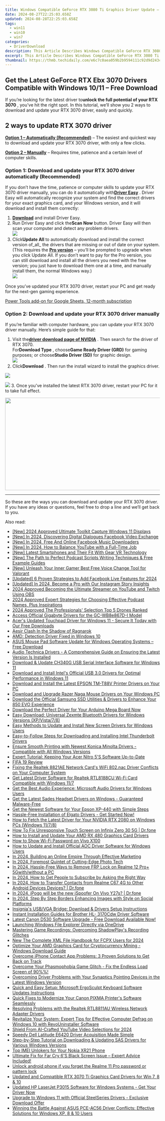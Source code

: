 ```yaml
---
title: Windows Compatible GeForce RTX 3080 Ti Graphics Driver Update – Fresh Release!
date: 2024-08-27T22:25:03.658Z
updated: 2024-08-28T22:25:03.658Z
tags:
  - win11
  - win10
  - win7
categories:
  - DriverDownload
description: This Article Describes Windows Compatible GeForce RTX 3080 Ti Graphics Driver Update – Fresh Release!
excerpt: This Article Describes Windows Compatible GeForce RTX 3080 Ti Graphics Driver Update – Fresh Release!
thumbnail: https://thmb.techidaily.com/e6c7c0aea059b2b9594111c92d9d243c60708ba7355f3daa30e8aeaa265b4225.jpg
---
```


## Get the Latest GeForce RTX Ebx 3070 Drivers Compatible with Windows 10/11 – Free Download

If you’re looking for the latest driver to**unlock the full potential of your RTX 3070** , you’ve hit the right spot. In this tutorial, we’ll show you 2 ways to download and update your RTX 3070 driver, easily and quickly.

## 2 ways to update RTX 3070 driver

**[Option 1 – Automatically (Recommended)](https://www.drivereasy.com/knowledge/rtx-3070-driver-download-update-windows-10-8-7/#option1)**  – The easiest and quickest way to download and update your RTX 3070 driver, with only a few clicks.

**[Option 2 – Manually](https://tools.techidaily.com/drivereasy/download/)**  – Requires time, patience and a certain level of computer skills.

### Option 1: Download and update your RTX 3070 driver automatically (Recommended)

 If you don’t have the time, patience or computer skills to update your RTX 3070 driver manually, you can do it automatically with[**Driver Easy**](https://tools.techidaily.com/drivereasy/download/) . Driver Easy will automatically recognize your system and find the correct drivers for your exact graphics card, and your Windows version, and it will download and install them correctly:

1. [**Download**](https://tools.techidaily.com/drivereasy/download/) and install Driver Easy.
2. Run Driver Easy and click the**Scan Now** button. Driver Easy will then scan your computer and detect any problem drivers.  
![](https://images.drivereasy.com/wp-content/uploads/2020/08/Scan-now.jpg)
3. Click**Update All** to automatically download and install the correct version of_all_ the drivers that are missing or out of date on your system.  
 (This requires the **[Pro version](https://tools.techidaily.com/drivereasy/download/)**  – you’ll be prompted to upgrade when you click Update All. If you don’t want to pay for the Pro version, you can still download and install all the drivers you need with the free version; you just have to download them one at a time, and manually install them, the normal Windows way.)  
![](https://images.drivereasy.com/wp-content/uploads/2020/11/de-pro-3070-update-all.jpg)

 Once you’ve updated your RTX 3070 driver, restart your PC and get ready for the next-gen gaming experience.

<!-- affiliate ads begin -->
<a href="https://secure.2checkout.com/order/checkout.php?PRODS=4721564&QTY=1&AFFILIATE=108875&CART=1">Power Tools add-on for Google Sheets, 12-month subscription</a>
<!-- affiliate ads end -->
### Option 2: Download and update your RTX 3070 driver manually

 If you’re familiar with computer hardware, you can update your RTX 3070 driver manually. Here’s simple guide for that:

1. Visit the[**driver download page of NVIDIA**](https://tools.techidaily.com/drivereasy/download/) . Then search for the driver of RTX 3070.  
 For**Download Type** , choose**Game Ready Driver (GRD)** for gaming purposes; or choose**Studio Driver (SD)** for graphic design.  
![](https://images.drivereasy.com/wp-content/uploads/2020/11/rtx-3070-nv-driver-dl-manually.jpg)
2. Click**Download** . Then run the install wizard to install the graphics driver.  
<!-- affiliate ads begin -->
<a href="https://shop.manycam.com/order/checkout.php?PRODS=17728032&QTY=1&AFFILIATE=108875&CART=1"><img src="https://secure.avangate.com/images/merchant/8230bea7d54bcdf99cdfe85cb07313d5/mcaffbanner920x120.png" border="0"></a>
<!-- affiliate ads end -->
![](https://images.drivereasy.com/wp-content/uploads/2020/11/rtx-3070-nv-driver-dl-manually-2.jpg)
3. Once you’ve installed the latest RTX 3070 driver, restart your PC for it to take full effect.
<!-- affiliate ads begin -->
<a href="https://aofit.pxf.io/c/5597632/1399701/16396" target="_top" id="1399701"><img src="//a.impactradius-go.com/display-ad/16396-1399701" border="0" alt="" width="960" height="300"/></a><img height="0" width="0" src="https://imp.pxf.io/i/5597632/1399701/16396" style="position:absolute;visibility:hidden;" border="0" />
<!-- affiliate ads end -->

---

 So these are the ways you can download and update your RTX 3070 driver. If you have any ideas or questions, feel free to drop a line and we’ll get back to you.

<ins class="adsbygoogle"
     style="display:block"
     data-ad-format="autorelaxed"
     data-ad-client="ca-pub-7571918770474297"
     data-ad-slot="1223367746"></ins>



<ins class="adsbygoogle"
     style="display:block"
     data-ad-client="ca-pub-7571918770474297"
     data-ad-slot="8358498916"
     data-ad-format="auto"
     data-full-width-responsive="true"></ins>

<span class="atpl-alsoreadstyle">Also read:</span>
<div><ul>
<li><a href="https://screen-recording.techidaily.com/new-2024-approved-ultimate-toolkit-capture-windows-11-displays/"><u>[New] 2024 Approved  Ultimate Toolkit  Capture Windows 11 Displays</u></a></li>
<li><a href="https://facebook-video-recording.techidaily.com/new-in-2024-discovering-digital-dialogues-facebook-video-exchange/"><u>[New] In 2024, Discovering Digital Dialogues  Facebook Video Exchange</u></a></li>
<li><a href="https://facebook-videos.techidaily.com/new-in-2024-free-and-online-facebook-music-downloaders/"><u>[New] In 2024, Free And Online Facebook Music Downloaders</u></a></li>
<li><a href="https://eaxpv-info.techidaily.com/new-in-2024-how-to-balance-youtube-with-a-full-time-job/"><u>[New] In 2024, How to Balance YouTube with a Full-Time Job</u></a></li>
<li><a href="https://extra-support.techidaily.com/new-latest-smartphones-and-their-fit-with-gear-vr-technology/"><u>[New] Latest Smartphones and Their Fit With Gear VR Technology</u></a></li>
<li><a href="https://some-guidance.techidaily.com/new-the-path-to-perfect-podcast-scripts-writing-techniques-and-free-example-guides/"><u>[New] The Path to Perfect Podcast Scripts  Writing Techniques & Free Example Guides</u></a></li>
<li><a href="https://some-approaches.techidaily.com/new-unleash-your-inner-gamer-best-free-voice-change-tool-for-valorant/"><u>[New] Unleash Your Inner Gamer  Best Free Voice Change Tool for Valorant</u></a></li>
<li><a href="https://facebook-video-recording.techidaily.com/updated-6-proven-strategies-to-add-facebook-live-features-for-2024/"><u>[Updated] 6 Proven Strategies to Add Facebook Live Features for 2024</u></a></li>
<li><a href="https://instagram-clips.techidaily.com/updated-in-2024-become-a-pro-with-our-instagram-story-insights/"><u>[Updated] In 2024, Become a Pro with Our Instagram Story Insights</u></a></li>
<li><a href="https://screen-recording.techidaily.com/2024-approved-becoming-the-ultimate-streamer-on-youtube-and-twitch-using-obs/"><u>2024 Approved  Becoming the Ultimate Streamer on YouTube and Twitch Using OBS</u></a></li>
<li><a href="https://fox-links.techidaily.com/2024-approved-expert-strategies-for-choosing-effective-podcast-names-plus-inspirations/"><u>2024 Approved  Expert Strategies for Choosing Effective Podcast Names, Plus Inspirations</u></a></li>
<li><a href="https://fox-links.techidaily.com/2024-approved-the-professionals-selection-top-5-drones-ranked/"><u>2024 Approved  The Professionals' Selection  Top 5 Drones Ranked</u></a></li>
<li><a href="https://driver-download.techidaily.com/access-official-gigabyte-drivers-for-the-gc-wb8e867d-i-model/"><u>Access Official Gigabyte Drivers for the GC-WB8e867D-I Model</u></a></li>
<li><a href="https://driver-download.techidaily.com/acers-updated-touchpad-driver-for-windows-11-secure-it-today-with-our-free-downloads/"><u>Acer's Updated Touchpad Driver for Windows 11 - Secure It Today with Our Free Downloads</u></a></li>
<li><a href="https://visual-screen-recording.techidaily.com/aesir-clash-in-the-shadow-of-ragnarok/"><u>Aesir Clash  In the Shadow of Ragnarok</u></a></li>
<li><a href="https://graphic-issues.techidaily.com/amd-detection-driver-fixed-in-windows-10/"><u>AMD: Detection Driver Fixed in Windows 10</u></a></li>
<li><a href="https://driver-download.techidaily.com/asus-mouse-pad-software-update-for-windows-operating-systems-free-download/"><u>ASUS Mouse Pad Software Update for Windows Operating Systems – Free Download</u></a></li>
<li><a href="https://driver-download.techidaily.com/audio-technica-drivers-a-comprehensive-guide-on-ensuring-the-latest-version-is-installed/"><u>Audio Technica Drivers - A Comprehensive Guide on Ensuring the Latest Version Is Installed</u></a></li>
<li><a href="https://driver-download.techidaily.com/download-and-update-ch340g-usb-serial-interface-software-for-windows-11/"><u>Download & Update CH340G USB Serial Interface Software for Windows 11</u></a></li>
<li><a href="https://driver-download.techidaily.com/download-and-install-intels-official-usb-30-drivers-for-optimal-performance-in-windows-11/"><u>Download and Install Intel's Official USB 3.0 Drivers for Optimal Performance in Windows 11</u></a></li>
<li><a href="https://driver-download.techidaily.com/download-and-install-the-latest-epson-tm-t88v-printer-drivers-on-your-pc/"><u>Download and Install the Latest EPSON TM-T88V Printer Drivers on Your PC</u></a></li>
<li><a href="https://driver-download.techidaily.com/download-and-upgrade-razer-naga-mouse-drivers-on-your-windows-pc/"><u>Download and Upgrade Razer Naga Mouse Drivers on Your Windows PC</u></a></li>
<li><a href="https://driver-download.techidaily.com/download-the-official-samsung-ssd-utilities-and-drivers-to-enhance-your-850-evo-experience/"><u>Download the Official Samsung SSD Utilities & Drivers to Enhance Your 850 EVO Experience</u></a></li>
<li><a href="https://driver-download.techidaily.com/1722977440817-download-the-perfect-driver-for-your-arduino-mega-board-now/"><u>Download the Perfect Driver for Your Arduino Mega Board Now</u></a></li>
<li><a href="https://driver-download.techidaily.com/easy-download-universal-zexmte-bluetooth-drivers-for-windows-versions-xpvista78/"><u>Easy Download: Universal Zexmte Bluetooth Drivers for Windows Versions (XP/Vista/7/8)</u></a></li>
<li><a href="https://driver-download.techidaily.com/easy-methods-to-update-and-install-new-screen-drivers-for-windows-users/"><u>Easy Methods to Update and Install New Screen Drivers for Windows Users</u></a></li>
<li><a href="https://driver-download.techidaily.com/easy-to-follow-steps-for-downloading-and-installing-intel-thunderbolt-drivers/"><u>Easy-to-Follow Steps for Downloading and Installing Intel Thunderbolt Drivers</u></a></li>
<li><a href="https://driver-download.techidaily.com/ensure-smooth-printing-with-newest-konica-minolta-drivers-compatible-with-all-windows-versions/"><u>Ensure Smooth Printing with Newest Konica Minolta Drivers - Compatible with All Windows Versions</u></a></li>
<li><a href="https://driver-download.techidaily.com/expert-tutorial-keeping-your-acer-nitro-5s-software-up-to-date/"><u>Expert Tutorial: Keeping Your Acer Nitro 5'S Software Up-to-Date</u></a></li>
<li><a href="https://buynow-info.techidaily.com/fifa-19-review/"><u>FIFA 19 Review</u></a></li>
<li><a href="https://driver-download.techidaily.com/fixing-the-realtek-8821ae-network-cards-wifi-802nac-driver-conflicts-on-your-computer-system/"><u>Fixing the Realtek 8821AE Network Card's WiFi 802.nac Driver Conflicts on Your Computer System</u></a></li>
<li><a href="https://driver-download.techidaily.com/get-latest-driver-software-for-realtek-rtl8188cu-wi-fi-card-compatible-with-windows-117/"><u>Get Latest Driver Software for Realtek RTL8188CU Wi-Fi Card Compatible with Windows 11/7</u></a></li>
<li><a href="https://driver-download.techidaily.com/get-the-best-audio-experience-microsoft-audio-drivers-for-windows-users/"><u>Get the Best Audio Experience: Microsoft Audio Drivers for Windows Users</u></a></li>
<li><a href="https://driver-download.techidaily.com/get-the-latest-sades-headset-drivers-on-windows-guaranteed-malware-free/"><u>Get the Latest Sades Headset Drivers on Windows - Guaranteed Malware-Free</u></a></li>
<li><a href="https://driver-download.techidaily.com/get-the-newest-software-for-your-epson-xp-440-with-simple-steps/"><u>Get the Newest Software for Your Epson XP-440 with Simple Steps</u></a></li>
<li><a href="https://driver-download.techidaily.com/hassle-free-installation-of-elgato-drivers-get-started-now/"><u>Hassle-Free Installation of Elgato Drivers - Get Started Now!</u></a></li>
<li><a href="https://driver-download.techidaily.com/how-to-fetch-the-latest-driver-for-your-nvidia-rtx-2080-on-windows-pcs-windows-1178/"><u>How to Fetch the Latest Driver for Your NVIDIA RTX 2080 on Windows PCs (Windows 11/7/8)</u></a></li>
<li><a href="https://fix-guide.techidaily.com/how-to-fix-unresponsive-touch-screen-on-infinix-zero-30-5g-drfone-by-drfone-fix-android-problems-fix-android-problems/"><u>How To Fix Unresponsive Touch Screen on Infinix Zero 30 5G | Dr.fone</u></a></li>
<li><a href="https://driver-download.techidaily.com/how-to-install-and-update-your-amd-rx-480-graphics-card-drivers/"><u>How to Install and Update Your AMD RX 480 Graphics Card Drivers</u></a></li>
<li><a href="https://android-unlock.techidaily.com/how-to-show-wi-fi-password-on-vivo-x100-by-drfone-android/"><u>How to Show Wi-Fi Password on Vivo X100</u></a></li>
<li><a href="https://driver-download.techidaily.com/how-to-update-and-install-official-aoc-driver-software-for-windows-users/"><u>How to Update and Install Official AOC Driver Software for Windows Users</u></a></li>
<li><a href="https://extra-information.techidaily.com/in-2024-building-an-online-empire-through-effective-marketing/"><u>In 2024, Building an Online Empire Through Effective Marketing</u></a></li>
<li><a href="https://some-knowledge.techidaily.com/in-2024-foremost-quintet-of-cutting-edge-photo-tech/"><u>In 2024, Foremost Quintet of Cutting-Edge Photo Tech</u></a></li>
<li><a href="https://android-frp.techidaily.com/in-2024-hassle-free-ways-to-remove-frp-lock-on-realme-12-proplus-5gwithwithout-a-pc-by-drfone-android/"><u>In 2024, Hassle-Free Ways to Remove FRP Lock on Realme 12 Pro+ 5Gwith/without a PC</u></a></li>
<li><a href="https://youtube-help.techidaily.com/in-2024-how-to-get-people-to-subscribe-by-asking-the-right-way/"><u>In 2024, How to Get People to Subscribe by Asking the Right Way</u></a></li>
<li><a href="https://android-transfer.techidaily.com/in-2024-how-to-transfer-contacts-from-realme-c67-4g-to-other-android-devices-devices-drfone-by-drfone-transfer-from-android-transfer-from-android/"><u>In 2024, How to Transfer Contacts from Realme C67 4G to Other Android Devices Devices? | Dr.fone</u></a></li>
<li><a href="https://change-location.techidaily.com/in-2024-ipogo-will-be-the-new-ispoofer-on-vivo-y27s-drfone-by-drfone-virtual-android/"><u>In 2024, iPogo will be the new iSpoofer On Vivo Y27s? | Dr.fone</u></a></li>
<li><a href="https://instagram-video-recordings.techidaily.com/in-2024-step-by-step-borders-enhancing-images-with-style-on-social-platforms/"><u>In 2024, Step By Step Borders  Enhancing Images with Style on Social Platforms</u></a></li>
<li><a href="https://driver-download.techidaily.com/insignias-usbvga-bridge-download-and-drivers-setup-instructions/"><u>Insignia's USB/VGA Bridge: Download & Drivers Setup Instructions</u></a></li>
<li><a href="https://driver-download.techidaily.com/instant-installation-guides-for-brother-hl-3170cdw-driver-software/"><u>Instant Installation Guides for Brother HL- 3170Cdw Driver Software</u></a></li>
<li><a href="https://driver-download.techidaily.com/1722977109878-latest-canon-d530-software-upgrade-free-download-available-now/"><u>Latest Canon D530 Software Upgrade - Free Download Available Now!</u></a></li>
<li><a href="https://windows11.techidaily.com/launching-windows-file-explorer-directly-via-onedrive/"><u>Launching Windows File Explorer Directly via OneDrive</u></a></li>
<li><a href="https://win-answers.techidaily.com/mastering-game-recordings-overcoming-shadowplays-recording-glitches/"><u>Mastering Game Recordings: Overcoming ShadowPlay's Recording Glitches</u></a></li>
<li><a href="https://smart-video-editing.techidaily.com/new-the-complete-xml-file-handbook-for-fcpx-users-for-2024/"><u>New The Complete XML File Handbook for FCPX Users for 2024</u></a></li>
<li><a href="https://driver-download.techidaily.com/optimize-your-amd-graphics-card-for-cryptocurrency-mining-windows-download-guide/"><u>Optimize Your AMD Graphics Card for Cryptocurrency Mining - Windows Download Guide</u></a></li>
<li><a href="https://fox-that.techidaily.com/overcome-iphone-contact-app-problems-3-proven-solutions-to-get-back-on-track/"><u>Overcome iPhone Contact App Problems: 3 Proven Solutions to Get Back on Track</u></a></li>
<li><a href="https://hardware-updates.techidaily.com/overcome-your-phasmophobia-game-glitch-fix-the-endless-load-screen-of-90/"><u>Overcome Your Phasmophobia Game Glitch - Fix the Endless Load Screen of 90%%!</u></a></li>
<li><a href="https://driver-download.techidaily.com/overcoming-driver-problems-with-your-synaptics-pointing-devices-in-the-latest-windows-version/"><u>Overcoming Driver Problems with Your Synaptics Pointing Devices in the Latest Windows Version</u></a></li>
<li><a href="https://driver-download.techidaily.com/quick-and-easy-setup-microsoft-ergosculpt-keyboard-software-updates-instructions/"><u>Quick and Easy Setup: Microsoft ErgoSculpt Keyboard Software Updates Instructions</u></a></li>
<li><a href="https://driver-download.techidaily.com/quick-fixes-to-modernize-your-canon-pixma-printers-software-seamlessly/"><u>Quick Fixes to Modernize Your Canon PIXMA Printer's Software Seamlessly</u></a></li>
<li><a href="https://driver-download.techidaily.com/resolving-problems-with-the-realtek-rtl8811au-wireless-network-adapter-drivers/"><u>Resolving Problems with the Realtek RTL8811AU Wireless Network Adapter Drivers</u></a></li>
<li><a href="https://win-forum.techidaily.com/revitalize-your-system-expert-tips-for-effective-computer-defrag-on-windows-10-with-revouninstaller-software/"><u>Revitalize Your System: Expert Tips for Effective Computer Defrag on Windows 10 with RevoUninstaller Software</u></a></li>
<li><a href="https://facebook-video-footage.techidaily.com/shield-from-ai-crafted-youtube-video-selections-for-2024/"><u>Shield From AI-Crafted YouTube Video Selections for 2024</u></a></li>
<li><a href="https://driver-download.techidaily.com/speedy-dell-latitude-e6420-driver-acquisition-made-simple/"><u>Speedy Dell Latitude E6420 Driver Acquisition Made Simple</u></a></li>
<li><a href="https://driver-download.techidaily.com/step-by-step-tutorial-on-downloading-and-updating-sas-drivers-for-various-windows-versions/"><u>Step-by-Step Tutorial on Downloading & Updating SAS Drivers for Various Windows Versions</u></a></li>
<li><a href="https://sim-unlock.techidaily.com/top-imei-unlokers-for-your-nokia-xr21-phone-by-drfone-android/"><u>Top IMEI Unlokers for Your Nokia XR21 Phone</u></a></li>
<li><a href="https://win-blog.techidaily.com/1723013991827-ultimate-fix-for-far-cry-6s-black-screen-issue-expert-advice-included/"><u>Ultimate Fix for Far Cry 6'S Black Screen Issue – Expert Advice Included!</u></a></li>
<li><a href="https://techidaily.com/unlock-android-phone-if-you-forget-the-realme-11-pro-password-or-pattern-lock-by-drfone-android-unlock-android-unlock/"><u>Unlock android phone if you forget the Realme 11 Pro password or pattern lock</u></a></li>
<li><a href="https://driver-download.techidaily.com/updated-and-compatible-rtx-3070-ti-graphics-card-drivers-for-win-7-8-and-10/"><u>Updated and Compatible RTX 3070 Ti Graphics Card Drivers for Win 7, 8 & 10</u></a></li>
<li><a href="https://driver-download.techidaily.com/updated-hp-laserjet-p3015-software-for-windows-systems-get-your-driver-now/"><u>Updated HP LaserJet P3015 Software for Windows Systems - Get Your Driver Now</u></a></li>
<li><a href="https://driver-download.techidaily.com/upgrade-to-windows-11-with-official-steelseries-drivers-exclusive-download-offer/"><u>Upgrade to Windows 11 with Official SteelSeries Drivers - Exclusive Download Offer</u></a></li>
<li><a href="https://driver-download.techidaily.com/winning-the-battle-against-asus-pce-ac56-driver-conflicts-effective-solutions-for-windows-xp-8-and-10-users/"><u>Winning the Battle Against ASUS PCE-AC56 Driver Conflicts: Effective Solutions for Windows XP, 8 & 10 Users</u></a></li>
</ul></div>
